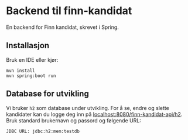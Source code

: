 # Backend til finn-kandidat

En backend for Finn kandidat, skrevet i Spring.

## Installasjon

Bruk en IDE eller kjør:

```
mvn install
mvn spring:boot run
```

## Database for utvikling

Vi bruker `h2` som database under utvikling. For å se, endre og slette kandidater kan du logge deg inn på [localhost:8080/finn-kandidat-api/h2](http://localhost:8080/finn-kandidat-api/h2). Bruk standard brukernavn og passord og følgende URL:

```
JDBC URL: jdbc:h2:mem:testdb
```

